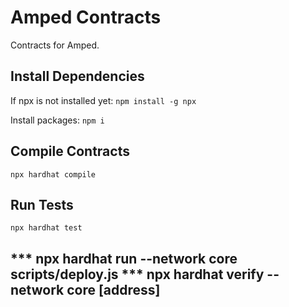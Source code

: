 # Amped Contracts
Contracts for Amped.

## Install Dependencies
If npx is not installed yet:
`npm install -g npx`

Install packages:
`npm i`

## Compile Contracts
`npx hardhat compile`

## Run Tests
`npx hardhat test`

*** npx hardhat run --network core scripts/deploy.js
*** npx hardhat verify --network core [address]
-------------------------------------------------------------------------------
